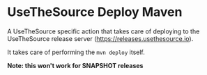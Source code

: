 # UseTheSource Deploy Maven 

A UseTheSource specific action that takes care of deploying to the UseTheSource release server (<https://releases.usethesource.io>).

It takes care of performing the `mvn deploy` itself.

**Note: this won't work for SNAPSHOT releases**